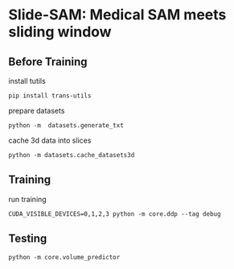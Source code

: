 <!-- # Slide-SAM -->
# Slide-SAM: Medical SAM meets sliding window

## Before Training
install tutils
```
pip install trans-utils
```

prepare datasets
```
python -m  datasets.generate_txt
```

cache 3d data into slices
```
python -m datasets.cache_datasets3d
```

## Training
run training
```
CUDA_VISIBLE_DEVICES=0,1,2,3 python -m core.ddp --tag debug
```

## Testing
```
python -m core.volume_predictor
```

